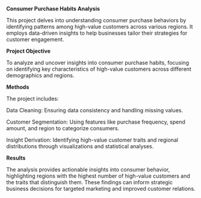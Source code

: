 **Consumer Purchase Habits Analysis**

This project delves into understanding consumer purchase behaviors by identifying patterns among high-value customers across various regions. It employs data-driven insights to help businesses tailor their strategies for customer engagement.

**Project Objective**

To analyze and uncover insights into consumer purchase habits, focusing on identifying key characteristics of high-value customers across different demographics and regions.

**Methods**

The project includes:

Data Cleaning: Ensuring data consistency and handling missing values.

Customer Segmentation: Using features like purchase frequency, spend amount, and region to categorize consumers.

Insight Derivation: Identifying high-value customer traits and regional distributions through visualizations and statistical analyses.

**Results**

The analysis provides actionable insights into consumer behavior, highlighting regions with the highest number of high-value customers and the traits that distinguish them. These findings can inform strategic business decisions for targeted marketing and improved customer relations.
